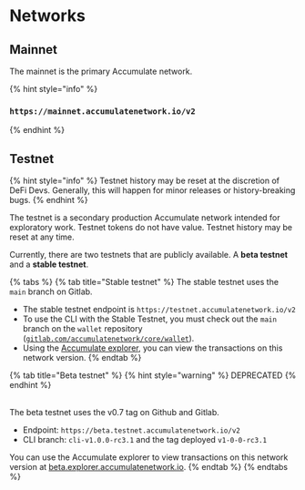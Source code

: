 # Networks

## Mainnet

The mainnet is the primary Accumulate network.

{% hint style="info" %}
### `https://mainnet.accumulatenetwork.io/v2`
{% endhint %}

## Testnet

{% hint style="info" %}
Testnet history may be reset at the discretion of DeFi Devs. Generally, this will happen for minor releases or history-breaking bugs.
{% endhint %}

The testnet is a secondary production Accumulate network intended for exploratory work. Testnet tokens do not have value. Testnet history may be reset at any time.

Currently, there are two testnets that are publicly available. A **beta testnet** and a **stable testnet**.

{% tabs %}
{% tab title="Stable testnet" %}
The stable testnet uses the `main` branch on Gitlab.

* The stable testnet endpoint is `https://testnet.accumulatenetwork.io/v2`
* To use the CLI with the Stable Testnet, you must check out the `main` branch on the `wallet` repository ([`gitlab.com/accumulatenetwork/core/wallet`](https://gitlab.com/accumulatenetwork/core/wallet)).
* Using the [Accumulate explorer](https://explorer.accumulatenetwork.io/), you can view the transactions on this network version.
{% endtab %}

{% tab title="Beta testnet" %}
{% hint style="warning" %}
DEPRECATED
{% endhint %}

\
The beta testnet uses the v0.7 tag on Github and Gitlab.

* Endpoint: `https://beta.testnet.accumulatenetwork.io/v2`
* CLI branch: `cli-v1.0.0-rc3.1` and the tag deployed `v1-0-0-rc3.1`

You can use the Accumulate explorer to view transactions on this network version at [beta.explorer.accumulatenetwork.io](https://beta.explorer.accumulatenetwork.io).
{% endtab %}
{% endtabs %}
